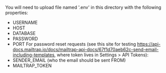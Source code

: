 You will need to upload file named '.env' in this directory with the following properties:
- USERNAME
- HOST
- DATABASE
- PASSWORD
- PORT
For password reset requests (see this site for testing https://api-docs.mailtrap.io/docs/mailtrap-api-docs/67f1d70aeb62c-send-email-including-templates, where token lives in Settings > API Tokens):
- SENDER_EMAIL (who the email should be sent FROM)
- MAILTRAP_TOKEN